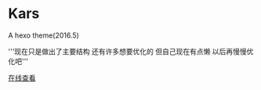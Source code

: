 # Kars
A hexo theme(2016.5)

'''现在只是做出了主要结构
还有许多想要优化的
但自己现在有点懒
以后再慢慢优化吧'''

[在线查看](http://fohui.github.io/)

